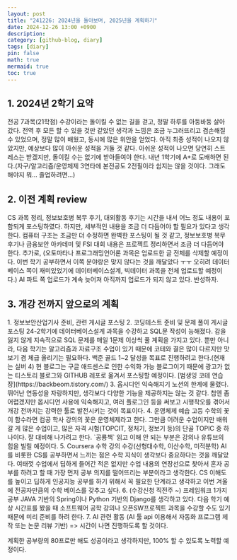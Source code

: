```yaml
---
layout: post
title: "241226: 2024년을 돌아보며, 2025년을 계획하기"
date: 2024-12-26 13:00 +0900
description: 
category: [github-blog, diary]
tags: [diary]
pin: false
math: true
mermaid: true
toc: true
---
```


<h2>1. 2024년 2학기 요약</h2>  
전공 7과목(21학점) 수강이라는 돌이킬 수 없는 길을 걷고, 정말 하루를 아둥바둥 살아갔다.  
전역 후 모든 할 수 있을 것만 같았던 생각과 느낌은 조금 누그러뜨리고 겸손해질 수 있었으며, 정말 많이 배웠고, 동시에 많은 위안을 얻었다.  
아직 최종 성적이 나오지 않았지만, 예상보다 많이 아쉬운 성적을 거둘 것 같다.  
아쉬운 성적이 나오면 당연히 스트레스는 받겠지만, 돌이킬 수는 없기에 받아들여야 한다.  
내년 1학기에 A+로 도배하면 된다.(자구/알고리즘/운영체제 3연타에 본전공도 2전필이라 쉽지는 않을 것이다. 그래도 해야지 뭐... 졸업하려면...)  

<h2>2. 이전 계획 review</h2>
CS 과목 정리, 정보보호병 복무 후기, 대외활동 후기는 시간을 내서 어느 정도 내용이 포함되게 포스팅하였다.  
하지만, 세부적인 내용을 조금 더 다듬어야 할 필요가 있다고 생각한다. 컴퓨터 구조는 조금만 더 수정하면 완벽한 포스팅이 될 것 같고, 정보보호병 복무 후기나 금융보안 아카데미 및 FSI 대회 내용은 프로젝트 정리하면서 조금 더 다듬어야 한다. 추가로, (오토마타나 프로그래밍언어론 과목은 업로드한 글 전체를 삭제할 예정이다. 이번 학기 공부하면서 이쪽 분야랑은 맞지 않다는 것을 깨달았다 ㅜㅜ 오히려 데이터베이스 쪽이 재미있었기에 데이터베이스설계, 빅데이터 과목을 전체 업로드할 예정이다.)  
AI 파트 쪽 업로드가 계속 늦어져 아직까지 업로드가 되지 않고 있다. 반성하자.   


<h2>3. 개강 전까지 앞으로의 계획</h2>  
1. 정보보안산업기사 준비, 관련 게시글 포스팅  
2. 코딩테스트 준비 및 문제 풀이 게시글 포스팅  
  24-2학기에 데이터베이스설계 과목을 수강하고 SQL문 작성이 능해졌다. 감을 잃지 않게 지속적으로 SQL 문제를 매일 1문제 이상씩 풀 계획을 가지고 있다.  
  뿐만 아니라, 다음 학기는 알고리즘과 자료구조 수업이 있기 때문에 코테와 결은 많이 다르지만 맛보기 겸 체급 올리기는 필요하다. 백준 골드 1~2 달성을 목표로 진행하려고 한다.(현재는 실버 4)  
  현 블로그는 구글 애드센스로 인한 수익화 가능 블로그이기 때문에 광고가 없는 티스토리 블로그와 GITHUB 레포로 옮겨서 포스팅할 예정이다.  
  [범생잉 코테 연습장](https://backbeom.tistory.com/)  
3. 옵시디언 익숙해지기  
  노션의 한계에 물렸다. 뛰어난 연동성을 자랑하지만, 생각보다 다양한 기능을 제공하지는 않는 것 같다. 첨엔 좀 어렵겠지만 옵시디언 사용에 익숙해지고, 여러 플로그인 등을 써보고 시행착오를 겪어서 개강 전까지는 강력한 툴로 발전시키는 것이 목표이다.  
4. 운영체제 예습  
  고등 수학의 꽃이 함수라면 컴공 학사 강의의 꽃은 운영체제라고 한다.  
  그만큼 어려운 수업이지만 배워갈 게 많은 수업이고, 많은 자격 시험(TOPCIT, 정처기, 정보기 등)의 단골 TOPIC 중 하나이다.  
  잘 대비해 나가려고 한다. `공룡책` 읽고 이해 안 되는 부분은 강의나 유튜브의 힘을 빌릴 예정이다.  
5. Coursera 수학 강의 수강(선형대수학, 이산수학, 미적분학)  
  AI를 비롯한 CS를 공부하면서 느끼는 점은 수학 지식이 생각보다 중요하다는 것을 깨달았다. 여태껏 수업에서 딥하게 들어간 적은 없지만 수업 내용의 연장선으로 찾아서 혼자 공부를 하려고 할 때 가장 먼저 공부 의지를 떨어뜨리는 부분이라고 생각한다. CS 이해도를 높이고 딥하게 인공지능 공부를 하기 위해서 꼭 필요한 단계라고 생각하고 이번 겨울에 전공자만큼의 수학 베이스를 갖추고 싶다.  
6. (수강신청 직전주 ~) 프레임워크 1가지 공부  
  JAVA 기반의 Spring이나 Python 기반의 Django를 생각하고 있다. 다음 학기 예상 시간표를 봤을 때 소프트웨어 공학 강의나 오픈SW프로젝트 과목을 수강할 수도 있기 때문에 미리 준비를 하려 한다.
7. AI 관련 활동 (AI 툴 api 이용해서 자동화 프로그램 제작 또는 논문 리뷰 기반) => 시간이 나면 진행하도록 할 것이다.  

계획한 공부량의 80프로만 해도 성공이라고 생각하지만, 100% 할 수 있도록 노력할 예정이다.  
